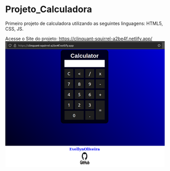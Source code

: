# Projeto_Calculadora
Primeiro projeto de calculadora utilizando as seguintes linguagens:
HTML5, CSS, JS.

Acesse o Site do projeto:
https://clinquant-squirrel-a2be4f.netlify.app/
<img src="printProject.png">
